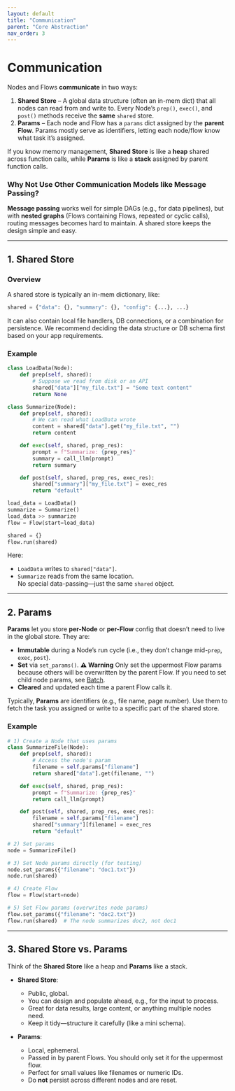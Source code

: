 ```yaml
---
layout: default
title: "Communication"
parent: "Core Abstraction"
nav_order: 3
---
```


# Communication

Nodes and Flows **communicate** in two ways:

1. **Shared Store** – A global data structure (often an in-mem dict) that all nodes can read from and write to. Every Node’s `prep()`, `exec()`, and `post()` methods receive the **same** `shared` store.  
2. **Params** – Each node and Flow has a `params` dict assigned by the **parent Flow**. Params mostly serve as identifiers, letting each node/flow know what task it’s assigned.

If you know memory management, **Shared Store** is like a **heap** shared across function calls, while **Params** is like a **stack** assigned by parent function calls.


### Why Not Use Other Communication Models like Message Passing?

**Message passing** works well for simple DAGs (e.g., for data pipelines), but with **nested graphs** (Flows containing Flows, repeated or cyclic calls), routing messages becomes hard to maintain. A shared store keeps the design simple and easy.

---

## 1. Shared Store

### Overview

A shared store is typically an in-mem dictionary, like:
```python
shared = {"data": {}, "summary": {}, "config": {...}, ...}
```

It can also contain local file handlers, DB connections, or a combination for persistence. We recommend deciding the data structure or DB schema first based on your app requirements.

### Example

```python
class LoadData(Node):
    def prep(self, shared):
        # Suppose we read from disk or an API
        shared["data"]["my_file.txt"] = "Some text content"
        return None

class Summarize(Node):
    def prep(self, shared):
        # We can read what LoadData wrote
        content = shared["data"].get("my_file.txt", "")
        return content

    def exec(self, shared, prep_res):
        prompt = f"Summarize: {prep_res}"
        summary = call_llm(prompt)
        return summary

    def post(self, shared, prep_res, exec_res):
        shared["summary"]["my_file.txt"] = exec_res
        return "default"

load_data = LoadData()
summarize = Summarize()
load_data >> summarize
flow = Flow(start=load_data)

shared = {}
flow.run(shared)
```

Here:
- `LoadData` writes to `shared["data"]`.
- `Summarize` reads from the same location.  
No special data-passing—just the same `shared` object.

---

## 2. Params

**Params** let you store **per-Node** or **per-Flow** config that doesn’t need to live in the global store. They are:
- **Immutable** during a Node’s run cycle (i.e., they don’t change mid-`prep`, `exec`, `post`).
- **Set** via `set_params()`. **⚠️ Warning** Only set the uppermost Flow params because others will be overwritten by the parent Flow. If you need to set child node params, see [Batch](./batch.md).
- **Cleared** and updated each time a parent Flow calls it.

Typically, **Params** are identifiers (e.g., file name, page number). Use them to fetch the task you assigned or write to a specific part of the shared store.

### Example

```python
# 1) Create a Node that uses params
class SummarizeFile(Node):
    def prep(self, shared):
        # Access the node's param
        filename = self.params["filename"]
        return shared["data"].get(filename, "")

    def exec(self, shared, prep_res):
        prompt = f"Summarize: {prep_res}"
        return call_llm(prompt)

    def post(self, shared, prep_res, exec_res):
        filename = self.params["filename"]
        shared["summary"][filename] = exec_res
        return "default"

# 2) Set params
node = SummarizeFile()

# 3) Set Node params directly (for testing)
node.set_params({"filename": "doc1.txt"})
node.run(shared)

# 4) Create Flow
flow = Flow(start=node)

# 5) Set Flow params (overwrites node params)
flow.set_params({"filename": "doc2.txt"})
flow.run(shared)  # The node summarizes doc2, not doc1
```

---

## 3. Shared Store vs. Params

Think of the **Shared Store** like a heap and **Params** like a stack.

- **Shared Store**:
  - Public, global.
  - You can design and populate ahead, e.g., for the input to process.
  - Great for data results, large content, or anything multiple nodes need.
  - Keep it tidy—structure it carefully (like a mini schema).

- **Params**:
  - Local, ephemeral.
  - Passed in by parent Flows. You should only set it for the uppermost flow.
  - Perfect for small values like filenames or numeric IDs.
  - Do **not** persist across different nodes and are reset.